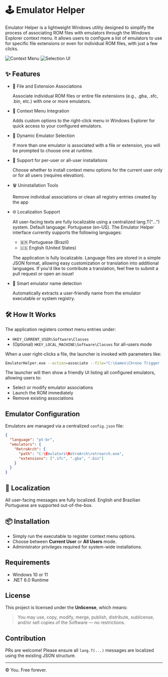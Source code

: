 
# 🕹️ Emulator Helper

Emulator Helper is a lightweight Windows utility designed to simplify the process of associating ROM files with emulators through the Windows Explorer context menu. It allows users to configure a list of emulators to use for specific file extensions or even for individual ROM files, with just a few clicks.

![Context Menu](https://raw.githubusercontent.com/your-username/your-repo/main/assets/context-menu.png)
![Selection UI](https://raw.githubusercontent.com/your-username/your-repo/main/assets/selection-ui.png)

## ✨ Features

- 🔗 File and Extension Associations

     Associate individual ROM files or entire file extensions (e.g., .gba, .sfc, .bin, etc.) with one or more emulators.
- 📂 Context Menu Integration

     Adds custom options to the right-click menu in Windows Explorer for quick access to your configured emulators.

- 🔄 Dynamic Emulator Selection

     If more than one emulator is associated with a file or extension, you will be prompted to choose one at runtime.
- 👤 Support for per-user or all-user installations

     Choose whether to install context menu options for the current user only or for all users (requires elevation).
- 🗑️ Uninstallation Tools

     Remove individual associations or clean all registry entries created by the app
- 🌐 Localization Support

     All user-facing texts are fully localizable using a centralized lang.T("...") system. Default language: Portuguese (en-US).
     The Emulator Helper interface currently supports the following languages:
     - 🇧🇷 Portuguese (Brazil)
     - 🇺🇸 English (United States)
     
     The application is fully localizable. Language files are stored in a simple JSON format, allowing easy customization or translation into additional languages. If you'd like to contribute a translation, feel free to submit a pull request or open an issue!  
- 🧠 Smart emulator name detection

     Automatically extracts a user-friendly name from the emulator executable or system registry.

## 🛠️ How It Works

The application registers context menu entries under:
- `HKEY_CURRENT_USER\Software\Classes`
- (Optional) `HKEY_LOCAL_MACHINE\Software\Classes` for all-users mode

When a user right-clicks a file, the launcher is invoked with parameters like:

```sh
EmulatorHelper.exe --action=associate --file="C:\Games\Chrono Trigger (Disc 1).bin"
```

The launcher will then show a friendly UI listing all configured emulators, allowing users to:

- Select or modify emulator associations
- Launch the ROM immediately
- Remove existing associations

## Emulator Configuration

Emulators are managed via a centralized `config.json` file:

```json
{
  "language": "pt-br",
  "emulators": {
    "RetroArch": {
      "path": "C:\Emulators\RetroArch\retroarch.exe",
      "extensions": [".sfc", ".gba", ".bin"]
    }
  }
}
```

## 💬 Localization

All user-facing messages are fully localized. English and Brazilian Portuguese are supported out-of-the-box.

## 📦 Installation

- Simply run the executable to register context menu options.
- Choose between **Current User** or **All Users** mode.
- Administrator privileges required for system-wide installations.

## Requirements

- Windows 10 or 11
- .NET 6.0 Runtime

## License

This project is licensed under the **Unlicense**, which means:
> You may use, copy, modify, merge, publish, distribute, sublicense, and/or sell copies of the Software — no restrictions.

## Contribution

PRs are welcome! Please ensure all `lang.T(...)` messages are localized using the existing JSON structure.

---

© You. Free forever.
